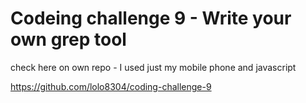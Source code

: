 # Codeing challenge 9 - Write your own grep tool

check here on own repo - I used just my mobile phone and javascript

https://github.com/lolo8304/coding-challenge-9